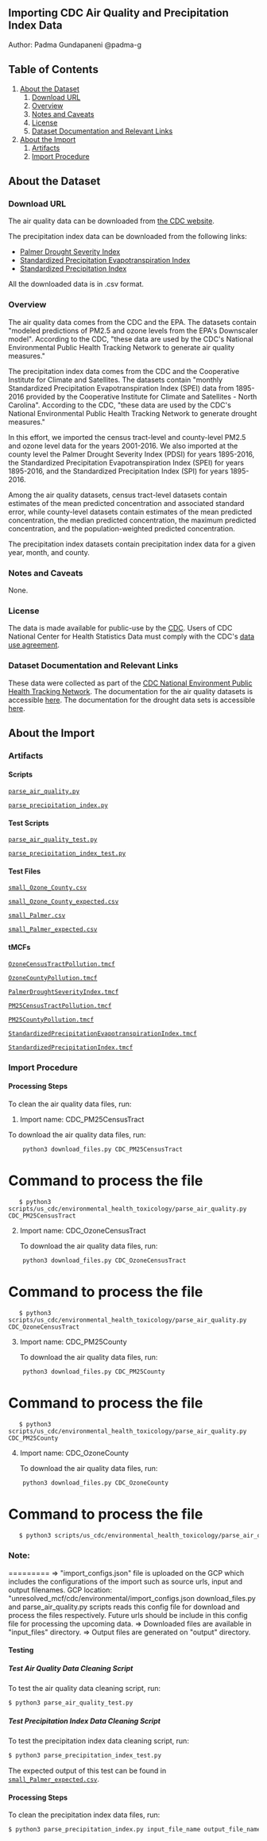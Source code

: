 ## Importing CDC Air Quality and Precipitation Index Data
Author: Padma Gundapaneni @padma-g

## Table of Contents
1. [About the Dataset](#about-the-dataset)
    1. [Download URL](#download-url)
    2. [Overview](#overview)
    3. [Notes and Caveats](#notes-and-caveats)
    4. [License](#license)
    5. [Dataset Documentation and Relevant Links](#dataset-documentation-and-relevant-links)
2. [About the Import](#about-the-import)
    1. [Artifacts](#artifacts)
    2. [Import Procedure](#import-procedure)

## About the Dataset

### Download URL
The air quality data can be downloaded from [the CDC website](https://data.cdc.gov/browse?category=Environmental+Health+%26+Toxicology&sortBy=last_modified&page=1).

The precipitation index data can be downloaded from the following links:
* [Palmer Drought Severity Index](https://data.cdc.gov/Environmental-Health-Toxicology/Palmer-Drought-Severity-Index-1895-2016/en5r-5ds4)
* [Standardized Precipitation Evapotranspiration Index](https://data.cdc.gov/Environmental-Health-Toxicology/Standardized-Precipitation-Evapotranspiration-Inde/6nbv-ifib)
* [Standardized Precipitation Index](https://data.cdc.gov/Environmental-Health-Toxicology/Standardized-Precipitation-Index-1895-2016/xbk2-5i4e)

All the downloaded data is in .csv format. 

### Overview
The air quality data comes from the CDC and the EPA. The datasets contain "modeled predictions of PM2.5 and ozone levels from the EPA's Downscaler model". According to the CDC, "these data are used by the CDC's National Environmental Public Health Tracking Network to generate air quality measures."

The precipitation index data comes from the CDC and the Cooperative Institute for Climate and Satellites. The datasets contain "monthly Standardized Precipitation Evapotranspiration Index (SPEI) data from 1895-2016 provided by the Cooperative Institute for Climate and Satellites - North Carolina". According to the CDC, "these data are used by the CDC's National Environmental Public Health Tracking Network to generate drought measures."

In this effort, we imported the census tract-level and county-level PM2.5 and ozone level data for the years 2001-2016. We also imported at the county level the Palmer Drought Severity Index (PDSI) for years 1895-2016, the Standardized Precipitation Evapotranspiration Index (SPEI) for years 1895-2016, and the Standardized Precipitation Index (SPI) for years 1895-2016.

Among the air quality datasets, census tract-level datasets contain estimates of the mean predicted concentration and associated standard error, while county-level datasets contain estimates of the mean predicted concentration, the median predicted concentration, the maximum predicted concentration, and the population-weighted predicted concentration.

The precipitation index datasets contain precipitation index data for a given year, month, and county.

### Notes and Caveats

None.

### License
The data is made available for public-use by the [CDC](https://www.cdc.gov/nchs/data_access/ftp_data.htm). Users of CDC National Center for Health Statistics Data must comply with the CDC's [data use agreement](https://www.cdc.gov/nchs/data_access/restrictions.htm).

### Dataset Documentation and Relevant Links
These data were collected as part of the [CDC National Environment Public Health Tracking Network](https://ephtracking.cdc.gov/). The documentation for the air quality datasets is accessible [here](https://www.cdc.gov/nceh/tracking/topics/AirQuality.htm). The documentation for the drought data sets is accessible [here](https://www.cdc.gov/nceh/tracking/topics/Drought.htm).

## About the Import

### Artifacts

#### Scripts
[`parse_air_quality.py`](https://github.com/datacommonsorg/data/blob/master/scripts/us_cdc/environmental_health_toxicology/parse_air_quality.py)

[`parse_precipitation_index.py`](https://github.com/datacommonsorg/data/blob/master/scripts/us_cdc/environmental_health_toxicology/parse_precipitation_index.py)

#### Test Scripts
[`parse_air_quality_test.py`](https://github.com/datacommonsorg/data/blob/master/scripts/us_cdc/environmental_health_toxicology/parse_air_quality_test.py)

[`parse_precipitation_index_test.py`](https://github.com/datacommonsorg/data/blob/master/scripts/us_cdc/environmental_health_toxicology/parse_precipitation_index_test.py)

#### Test Files
[`small_Ozone_County.csv`](https://github.com/datacommonsorg/data/blob/master/scripts/us_cdc/environmental_health_toxicology/test_data/small_Ozone_County.csv)

[`small_Ozone_County_expected.csv`](https://github.com/datacommonsorg/data/blob/master/scripts/us_cdc/environmental_health_toxicology/test_data/small_Ozone_County_expected.csv)

[`small_Palmer.csv`](https://github.com/datacommonsorg/data/blob/master/scripts/us_cdc/environmental_health_toxicology/test_data/small_Palmer.csv)

[`small_Palmer_expected.csv`](https://github.com/datacommonsorg/data/blob/master/scripts/us_cdc/environmental_health_toxicology/test_data/small_Palmer_expected.csv)

#### tMCFs
[`OzoneCensusTractPollution.tmcf`](https://github.com/datacommonsorg/data/blob/master/scripts/us_cdc/environmental_health_toxicology/OzoneCensusTractPollution.tmcf)

[`OzoneCountyPollution.tmcf`](https://github.com/datacommonsorg/data/blob/master/scripts/us_cdc/environmental_health_toxicology/OzoneCountyPollution.tmcf)

[`PalmerDroughtSeverityIndex.tmcf`](https://github.com/datacommonsorg/data/blob/master/scripts/us_cdc/environmental_health_toxicology/PalmerDroughtSeverityIndex.tmcf)

[`PM25CensusTractPollution.tmcf`](https://github.com/datacommonsorg/data/blob/master/scripts/us_cdc/environmental_health_toxicology/PM25CensusTractPollution.tmcf)

[`PM25CountyPollution.tmcf`](https://github.com/datacommonsorg/data/blob/master/scripts/us_cdc/environmental_health_toxicology/PM25CountyPollution.tmcf)

[`StandardizedPrecipitationEvapotranspirationIndex.tmcf`](https://github.com/datacommonsorg/data/blob/master/scripts/us_cdc/environmental_health_toxicology/StandardizedPrecipitationEvapotranspirationIndex.tmcf)

[`StandardizedPrecipitationIndex.tmcf`](https://github.com/datacommonsorg/data/blob/master/scripts/us_cdc/environmental_health_toxicology/StandardizedPrecipitationIndex.tmcf)

### Import Procedure

#### Processing Steps

To clean the air quality data files, run:

1. Import name: CDC_PM25CensusTract
 
 To download the air quality data files, run:
```
    python3 download_files.py CDC_PM25CensusTract
```
   Command to process the file
   ===========================
```
   $ python3 scripts/us_cdc/environmental_health_toxicology/parse_air_quality.py CDC_PM25CensusTract
```
2. Import name: CDC_OzoneCensusTract

    To download the air quality data files, run:
```
    python3 download_files.py CDC_OzoneCensusTract
```
   Command to process the file
   ===========================
```
   $ python3 scripts/us_cdc/environmental_health_toxicology/parse_air_quality.py CDC_OzoneCensusTract
```
3. Import name: CDC_PM25County

    To download the air quality data files, run:
```
    python3 download_files.py CDC_PM25County
```
   Command to process the file
   ===========================
```
   $ python3 scripts/us_cdc/environmental_health_toxicology/parse_air_quality.py CDC_PM25County
```
4. Import name: CDC_OzoneCounty

    To download the air quality data files, run:
```
    python3 download_files.py CDC_OzoneCounty
```
   Command to process the file
   ===========================
```bash
   $ python3 scripts/us_cdc/environmental_health_toxicology/parse_air_quality.py CDC_OzoneCounty
```
### Note:
=========
=> "import_configs.json" file is uploaded on the GCP which includes the configurations of the import such as source urls, input and output filenames.
    GCP location: "unresolved_mcf/cdc/environmental/import_configs.json
    download_files.py and parse_air_quality.py scripts reads this config file for download and process the files respectively.
    Future urls should be include in this config file for processing the upcoming data.
=> Downloaded files are available in "input_files" directory.
=> Output files are generated on "output" directory.
#### Testing

##### Test Air Quality Data Cleaning Script

To test the air quality data cleaning script, run:

```bash
$ python3 parse_air_quality_test.py
```
##### Test Precipitation Index Data Cleaning Script

To test the precipitation index data cleaning script, run:

```bash
$ python3 parse_precipitation_index_test.py
```

The expected output of this test can be found in [`small_Palmer_expected.csv`](https://github.com/datacommonsorg/data/blob/master/scripts/us_cdc/environmental_health_toxicology/test_data/small_Palmer_expected.csv).

#### Processing Steps

To clean the precipitation index data files, run: 

```bash
$ python3 parse_precipitation_index.py input_file_name output_file_name
```

